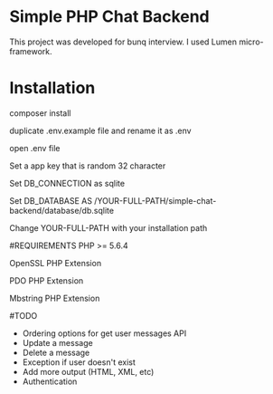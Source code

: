 # Simple PHP Chat Backend
This project was developed for bunq interview. I used Lumen micro-framework.

# Installation
composer install

duplicate .env.example file and rename it as .env

open .env file

Set a app key that is random 32 character

Set DB_CONNECTION as sqlite

Set DB_DATABASE AS /YOUR-FULL-PATH/simple-chat-backend/database/db.sqlite

Change YOUR-FULL-PATH with your installation path

#REQUIREMENTS
PHP >= 5.6.4

OpenSSL PHP Extension

PDO PHP Extension

Mbstring PHP Extension

#TODO
- Ordering options for get user messages API
- Update a message
- Delete a message
- Exception if user doesn't exist
- Add more output (HTML, XML, etc)
- Authentication
